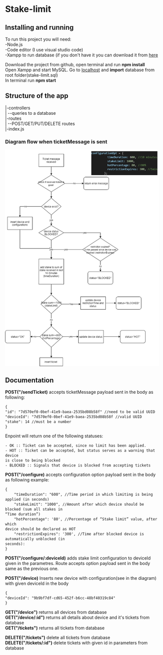 # Stake-limit

## Installing and running  
To run this project you will need:  
-Node.js  
-Code editor (I use visual studio code)  
-Xampp to run database (if you don't have it you can download it from [here](https://www.apachefriends.org/index.html)

Download the project from github, open terminal and run **npm install**  
Open Xampp and start MySQL. Go to [localhost](http://localhost/phpmyadmin/index.php) and **import** database from root folder(stake-limit.sql)  
In terminal run **npm start**

## Structure of the app
|-controllers  
|  --queries to a database  
|-routes  
|  --POST/GET/PUT/DELETE routes  
|-index.js


### Diagram flow when ticketMessage is sent
<img  src="https://github.com/bilalhodzic/Stake-limit/blob/main/diagram%20flow-sendTicket.png" width=500 height=700>  </br>

## Documentation
**POST("/sendTicket)** accepts ticketMessage payload sent in the body as following:  
```
{
"id": "7d570ef0-0bef-41e9-baea-2535bd08b58f" //need to be valid UUID
"deviceId": "7d570ef0-0bef-41e9-baea-2535bd08b58f //valid UUID
"stake": 14 //must be a number
}
```
Enpoint will return one of the following statuses:
```
- OK :: Ticket can be accepted, since no limit has been applied.
- HOT :: Ticket can be accepted, but status serves as a warning that device
is close to being blocked
- BLOCKED :: Signals that device is blocked from accepting tickets
```
**POST("/configure)** accepts configuration option payload sent in the body as following example:  
```
{
    "timeDuration": "600", //Time period in which limiting is being applied (in seconds)
    "stakeLimit": "1000", //Amount after which device should be blocked (sum all stakes in
“Time duration”)
    "hotPercentage": '80', //Percentage of “Stake limit” value, after which
device should be declared as HOT
    "restrictionExpires": '300', //Time after blocked device is automatically unblocked (in
seconds):
}
```
**POST("/configure/:deviceId)** adds stake limit configuration to deviceId given in the parametres. Route accepts option payload sent in the body same as the previous one.  

**POST("/device)**  Inserts new device with configuration(see in the diagram) with given deviceId in the body  
``` 
{
"deviceId": "9b9bf7df-cd65-452f-b6cc-48bf40319c84"
} 
```
 **GET("/device")** returns all devices from database  
 **GET("/device/:id")** returns all details about device and it's tickets from database  
 **GET("/tickets")** returns all tickets from database  
 
 **DELETE("/tickets")** delete all tickets from database  
 **DELETE("/tickets/:id")** delete tickets with given id in parameters from database  
 

 
 


